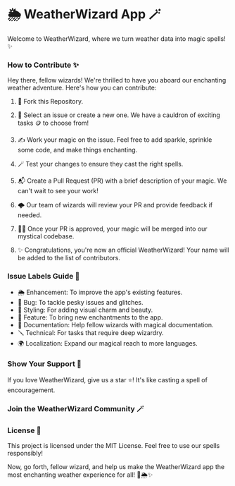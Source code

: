 # 🌦 WeatherWizard App 🪄

Welcome to WeatherWizard, where we turn weather data into magic spells! ✨

### How to Contribute ✨

Hey there, fellow wizards! We're thrilled to have you aboard our enchanting weather adventure. Here's how you can contribute:

1. 🌟 Fork this Repository.

2. 🔧 Select an issue or create a new one. We have a cauldron of exciting tasks 🪙 to choose from!

3. ✍️ Work your magic on the issue. Feel free to add sparkle, sprinkle some code, and make things enchanting.

4. 🪄 Test your changes to ensure they cast the right spells.

5. 📬 Create a Pull Request (PR) with a brief description of your magic. We can't wait to see your work!

6. 🌩️ Our team of wizards will review your PR and provide feedback if needed.

7. 🧙‍♂️ Once your PR is approved, your magic will be merged into our mystical codebase.

8. ✨ Congratulations, you're now an official WeatherWizard! Your name will be added to the list of contributors.

### Issue Labels Guide 🌟

- 🌦 Enhancement: To improve the app's existing features.
- 🐜 Bug: To tackle pesky issues and glitches.
- 🎨 Styling: For adding visual charm and beauty.
- 🚀 Feature: To bring new enchantments to the app.
- 📖 Documentation: Help fellow wizards with magical documentation.
- 🪛 Technical: For tasks that require deep wizardry.
- 🌍 Localization: Expand our magical reach to more languages.

### Show Your Support 🙌

If you love WeatherWizard, give us a star ⭐! It's like casting a spell of encouragement.

### Join the WeatherWizard Community 🪄

### License 📜

This project is licensed under the MIT License. Feel free to use our spells responsibly!

Now, go forth, fellow wizard, and help us make the WeatherWizard app the most enchanting weather experience for all! 🌟🌦✨

